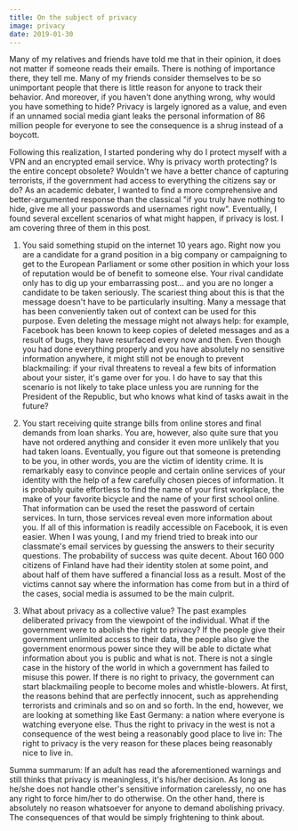 ```yaml
---
title: On the subject of privacy
image: privacy
date: 2019-01-30
---
```

Many of my relatives and friends have told me that in their opinion, it does not matter if someone reads their emails.
There is nothing of importance there, they tell me. Many of my friends consider themselves to be so unimportant people
that there is little reason for anyone to track their behavior. And moreover, if you haven't done anything wrong, why
would you have something to hide? Privacy is largely ignored as a value, and even if an unnamed social media giant
leaks the personal information of 86 million people for everyone to see the consequence is a shrug instead of a boycott.

Following this realization, I started pondering why do I protect myself with a VPN and an encrypted email service. Why
is privacy worth protecting? Is the entire concept obsolete? Wouldn't we have a better chance of capturing
terrorists, if the government had access to everything the citizens say or do? As an academic debater, I wanted to find
a more comprehensive and better-argumented response than the classical "if you truly have nothing to hide, give me all
your passwords and usernames right now". Eventually, I found several excellent scenarios of what might happen, if
privacy is lost. I am covering three of them in this post.

1. You said something stupid on the internet 10 years ago. Right now you are a candidate for a grand position in a big
company or campaigning to get to the European Parliament or some other position in which your loss of reputation would
be of benefit to someone else. Your rival candidate only has to dig up your embarrassing post... and you are no longer
a candidate to be taken seriously. The scariest thing about this is that the message doesn't have to be particularly
insulting. Many a message that has been conveniently taken out of context can be used for this purpose. Even deleting
the message might not always help: for example, Facebook has been known to keep copies of deleted messages and as a
result of bugs, they have resurfaced every now and then. Even though you had done everything properly and you have
absolutely no sensitive information anywhere, it might still not be enough to prevent blackmailing: if your rival
threatens to reveal a few bits of information about your sister, it's game over for you. I do have to say that this
scenario is not likely to take place unless you are running for the President of the Republic, but who knows what kind
of tasks await in the future?

2. You start receiving quite strange bills from online stores and final demands from loan sharks. You are, however, also
 quite sure that you have not ordered anything and consider it even more unlikely that you had taken loans. Eventually,
 you figure out that someone is pretending to be you, in other words, you are the victim of identity crime. It is
 remarkably easy to convince people and certain online services of your identity with the help of a few carefully
 chosen pieces of information. It is probably quite effortless to find the name of your first workplace, the make of
 your favorite bicycle and the name of your first school online. That information can be used the reset the password of
 certain services. In turn, those services reveal even more information about you. If all of this information is readily
 accessible on Facebook, it is even easier. When I was young, I and my friend tried to break into our classmate's email
 services by guessing the answers to their security questions. The probability of success was quite decent. About 160
 000 citizens of Finland have had their identity stolen at some point, and about half of them have suffered a financial
 loss as a result. Most of the victims cannot say where the information has come from but in a third of the cases,
 social media is assumed to be the main culprit.

3. What about privacy as a collective value? The past examples deliberated privacy from the viewpoint of the individual.
What if the government were to abolish the right to privacy? If the people give their government unlimited access to 
their data, the people also give the government enormous power since they will be able to dictate what information about
you is public and what is not. There is not a single case in the history of the world in which a government has failed
to misuse this power. If there is no right to privacy, the government can start blackmailing people to become moles and
whistle-blowers. At first, the reasons behind that are perfectly innocent, such as apprehending terrorists and criminals
and so on and so forth. In the end, however, we are looking at something like East Germany: a nation where everyone is
watching everyone else. Thus the right to privacy in the west is not a consequence of the west being a reasonably good
place to live in: The right to privacy is the very reason for these places being reasonably nice to live in.

Summa summarum: If an adult has read the aforementioned warnings and still thinks that privacy is meaningless, it's
his/her decision. As long as he/she does not handle other's sensitive information carelessly, no one has any right to
force him/her to do otherwise. On the other hand, there is absolutely no reason whatsoever for anyone to demand
abolishing privacy. The consequences of that would be simply frightening to think about.
